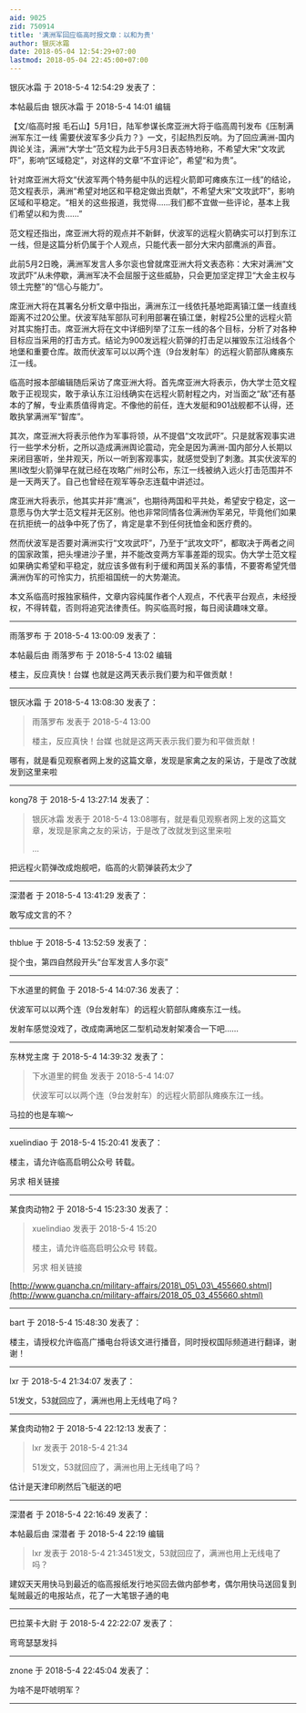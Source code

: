 ```yaml
---
aid: 9025
zid: 750914
title: '满洲军回应临高时报文章：以和为贵'
author: 银灰冰霜
date: 2018-05-04 12:54:29+07:00
lastmod: 2018-05-04 22:45:00+07:00
---
```


银灰冰霜 于 2018-5-4 12:54:29 发表了：

本帖最后由 银灰冰霜 于 2018-5-4 14:01 编辑 

【文/临高时报 毛石山】5月1日，陆军参谋长席亚洲大将于临高周刊发布《压制满洲军东江一线 需要伏波军多少兵力？》一文，引起热烈反响。为了回应满洲-国内舆论关注，满洲“大学士”范文程为此于5月3日表态特地称，不希望大宋“文攻武吓”，影响“区域稳定”，对这样的文章“不宜评论”，希望“和为贵”。

针对席亚洲大将文“伏波军两个特务艇中队的远程火箭即可瘫痪东江一线”的结论，范文程表示，满洲“希望对地区和平稳定做出贡献”，不希望大宋“文攻武吓”，影响区域和平稳定。“相关的这些报道，我觉得……我们都不宜做一些评论，基本上我们希望以和为贵……”

范文程还指出，席亚洲大将的观点并不新鲜，伏波军的远程火箭确实可以打到东江一线，但是这篇分析仍属于个人观点，只能代表一部分大宋内部鹰派的声音。

此前5月2日晚，满洲军发言人多尔衮也曾就席亚洲大将文表态称：大宋对满洲“文攻武吓”从未停歇，满洲军决不会屈服于这些威胁，只会更加坚定捍卫“大金主权与领土完整”的“信心与能力”。

席亚洲大将在其署名分析文章中指出，满洲东江一线依托基地距离镇江堡一线直线距离不过20公里。伏波军陆军部队可利用部署在镇江堡，射程25公里的远程火箭对其实施打击。席亚洲大将在文中详细列举了江东一线的各个目标，分析了对各种目标应当采用的打击方式。结论为900发远程火箭弹的打击足以摧毁东江沿线各个地堡和重要仓库。故而伏波军可以以两个连（9台发射车）的远程火箭部队瘫痪东江一线。

临高时报本部编辑随后采访了席亚洲大将。首先席亚洲大将表示，伪大学士范文程敢于正视现实，敢于承认东江沿线确实在远程火箭射程之内，对当面之“敌”还有基本的了解，专业素质值得肯定。不像他的前任，连大发艇和901战舰都不认得，还敢执掌满洲军“智库”。

其次，席亚洲大将表示他作为军事将领，从不提倡“文攻武吓”。只是就客观事实进行一些学术分析，之所以造成满洲舆论震动，完全是因为满洲-国内部分人长期以来闭目塞听，坐井观天，所以一听到客观事实，就感觉受到了刺激。其实伏波军的黑II改型火箭弹早在就已经在攻略广州时公布，东江一线被纳入远火打击范围并不是一天两天了。自己也曾经在观军等杂志连载中讲述过。

席亚洲大将表示，他其实并非“鹰派”，也期待两国和平共处，希望安宁稳定，这一意愿与伪大学士范文程并无区别。他也非常同情各位满洲伪军弟兄，毕竟他们如果在抗拒统一的战争中死了伤了，肯定是拿不到任何抚恤金和医疗费的。

然而伏波军是否要对满洲实行“文攻武吓”，乃至于“武攻文吓”，都取决于两者之间的国家政策，把头埋进沙子里，并不能改变两方军事差距的现实。伪大学士范文程如果确实希望和平稳定，就应该多做有利于缓和两国关系的事情，不要寄希望凭借满洲伪军的可怜实力，抗拒祖国统一的大势潮流。

本文系临高时报独家稿件，文章内容纯属作者个人观点，不代表平台观点，未经授权，不得转载，否则将追究法律责任。购买临高时报，每日阅读趣味文章。

---------

雨落罗布 于 2018-5-4 13:00:09 发表了：

本帖最后由 雨落罗布 于 2018-5-4 13:02 编辑 

楼主，反应真快！台媒 也就是这两天表示我们要为和平做贡献！

---------

银灰冰霜 于 2018-5-4 13:08:30 发表了：

> 雨落罗布 发表于 2018-5-4 13:00
> 
> 楼主，反应真快！台媒 也就是这两天表示我们要为和平做贡献！



哪有，就是看见观察者网上发的这篇文章，发现是家禽之友的采访，于是改了改就发到这里来啦

---------

kong78 于 2018-5-4 13:27:14 发表了：

> 银灰冰霜 发表于 2018-5-4 13:08哪有，就是看见观察者网上发的这篇文章，发现是家禽之友的采访，于是改了改就发到这里来啦
> 
> ...



把远程火箭弹改成炮舰吧，临高的火箭弹装药太少了

---------

深潜者 于 2018-5-4 13:41:29 发表了：

敢写成文言的不？

---------

thblue 于 2018-5-4 13:52:59 发表了：

捉个虫，第四自然段开头“台军发言人多尔衮”

---------

下水道里的鳄鱼 于 2018-5-4 14:07:36 发表了：

伏波军可以以两个连（9台发射车）的远程火箭部队瘫痪东江一线。

发射车感觉没戏了，改成南满地区二型机动发射架凑合一下吧……

---------

东林党主席 于 2018-5-4 14:39:32 发表了：

> 下水道里的鳄鱼 发表于 2018-5-4 14:07
> 
> 伏波军可以以两个连（9台发射车）的远程火箭部队瘫痪东江一线。



马拉的也是车嘛～

---------

xuelindiao 于 2018-5-4 15:20:41 发表了：

楼主，请允许临高启明公众号 转载。

另求 相关链接

---------

某食肉动物2 于 2018-5-4 15:23:30 发表了：

> xuelindiao 发表于 2018-5-4 15:20 
> 
> 楼主，请允许临高启明公众号 转载。
> 
> 另求 相关链接



[http://www.guancha.cn/military-affairs/2018\_05\_03\_455660.shtml](http://www.guancha.cn/military-affairs/2018_05_03_455660.shtml)

---------

bart 于 2018-5-4 15:48:30 发表了：

楼主，请授权允许临高广播电台将该文进行播音，同时授权国际频道进行翻译，谢谢！

---------

lxr 于 2018-5-4 21:34:07 发表了：

51发文，53就回应了，满洲也用上无线电了吗？

---------

某食肉动物2 于 2018-5-4 22:12:13 发表了：

> lxr 发表于 2018-5-4 21:34
> 
> 51发文，53就回应了，满洲也用上无线电了吗？



估计是天津印刷然后飞艇送的吧

---------

深潜者 于 2018-5-4 22:16:49 发表了：

本帖最后由 深潜者 于 2018-5-4 22:19 编辑 


> 
> lxr 发表于 2018-5-4 21:3451发文，53就回应了，满洲也用上无线电了吗？



建奴天天用快马到最近的临高报纸发行地买回去做内部参考，偶尔用快马送回复到髦贼最近的电报站点，花了一大笔银子通的电

---------

巴拉莱卡大尉 于 2018-5-4 22:22:07 发表了：

弯弯瑟瑟发抖

---------

znone 于 2018-5-4 22:45:04 发表了：

为啥不是吓唬明军？

---------

